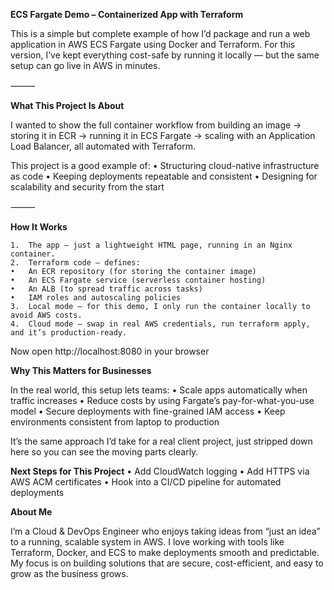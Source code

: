 **ECS Fargate Demo – Containerized App with Terraform**

This is a simple but complete example of how I’d package and run a web application in AWS ECS Fargate using Docker and Terraform.
For this version, I’ve kept everything cost-safe by running it locally — but the same setup can go live in AWS in minutes.

⸻

**What This Project Is About**

I wanted to show the full container workflow from building an image → storing it in ECR → running it in ECS Fargate → scaling with an Application Load Balancer, all automated with Terraform.

This project is a good example of:
	•	Structuring cloud-native infrastructure as code
	•	Keeping deployments repeatable and consistent
	•	Designing for scalability and security from the start

⸻

**How It Works**


	1.	The app – just a lightweight HTML page, running in an Nginx container.
	2.	Terraform code – defines:
	•	An ECR repository (for storing the container image)
	•	An ECS Fargate service (serverless container hosting)
	•	An ALB (to spread traffic across tasks)
	•	IAM roles and autoscaling policies
	3.	Local mode – for this demo, I only run the container locally to avoid AWS costs.
	4.	Cloud mode – swap in real AWS credentials, run terraform apply, and it’s production-ready.

Now open http://localhost:8080 in your browser

**Why This Matters for Businesses**

In the real world, this setup lets teams:
	•	Scale apps automatically when traffic increases
	•	Reduce costs by using Fargate’s pay-for-what-you-use model
	•	Secure deployments with fine-grained IAM access
	•	Keep environments consistent from laptop to production

It’s the same approach I’d take for a real client project, just stripped down here so you can see the moving parts clearly.

**Next Steps for This Project**
	•	Add CloudWatch logging
	•	Add HTTPS via AWS ACM certificates
	•	Hook into a CI/CD pipeline for automated deployments

**About Me**

 
I’m a Cloud & DevOps Engineer who enjoys taking ideas from “just an idea” to a running, scalable system in AWS. I love working with tools like Terraform, Docker, and ECS to make deployments smooth and predictable. My focus is on building solutions that are secure, cost-efficient, and easy to grow as the business grows.
